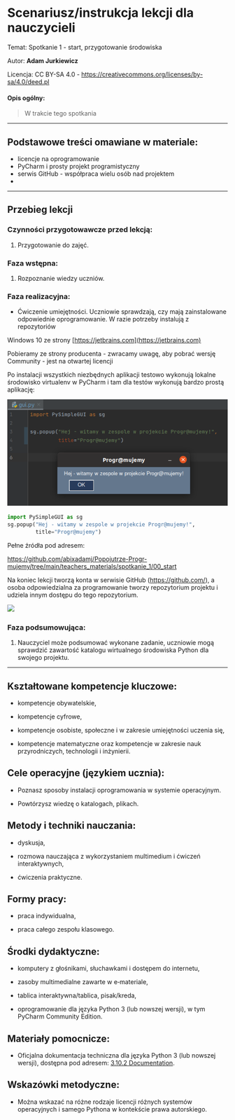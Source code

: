 # Scenariusz/instrukcja lekcji dla nauczycieli

Temat: Spotkanie 1 - start, przygotowanie środowiska

Autor: **Adam Jurkiewicz**

Licencja: CC BY-SA 4.0 - https://creativecommons.org/licenses/by-sa/4.0/deed.pl

#### Opis ogólny:
>W trakcie tego spotkania 
---

## Podstawowe treści omawiane w materiale:

- licencje na oprogramowanie
- PyCharm i prosty projekt programistyczny
- serwis GitHub - współpraca wielu osób nad projektem
- 

---

## Przebieg lekcji

### Czynności przygotowawcze przed lekcją:

1. Przygotowanie do zajęć. 

### Faza wstępna:

1. Rozpoznanie wiedzy uczniów.

### Faza realizacyjna:

- Ćwiczenie umiejętności. Uczniowie sprawdzają, czy mają zainstalowane odpowiednie oprogramowanie. W razie potrzeby instalują z repozytoriów

Windows 10 ze strony [https://jetbrains.com](https://jetbrains.com)

Pobieramy ze strony producenta - zwracamy uwagę, aby pobrać wersję Community - jest na otwartej licencji 

Po instalacji wszystkich niezbędnych aplikacji testowo wykonują lokalne środowisko virtualenv w PyCharm i tam dla testów wykonują bardzo prostą aplikację:

![Zrzut ekranu](00_gui.png)

```python
import PySimpleGUI as sg
sg.popup("Hej - witamy w zespole w projekcie Progr@mujemy!", 
         title="Progr@mujemy")
```

Pełne źródła pod adresem: 

https://github.com/abixadamj/Popojutrze-Progr-mujemy/tree/main/teachers_materials/spotkanie_1/00_start

Na koniec lekcji tworzą konta w serwisie GitHub (https://github.com/), a osoba odpowiedzialna za programowanie tworzy repozytorium projektu i udziela innym dostępu do tego repozytorium.

![](https://lh5.googleusercontent.com/xezpBszg-fHeVAYM-9-M5K7TnwgJ93iXLlntWFjZeSFD9UBIqDQgqeo3wncnTGd3dyrp1zm0AxyGH87HQxTiP-h0KfhzNMz7e8465tYYCrK_2K_znDDIxVtzejO1f9rtItlIGK-f)

### Faza podsumowująca:

1. Nauczyciel może podsumować wykonane zadanie, uczniowie mogą sprawdzić zawartość katalogu wirtualnego środowiska Python dla swojego projektu.

----

## Kształtowane kompetencje kluczowe:

- kompetencje obywatelskie,

- kompetencje cyfrowe,

- kompetencje osobiste, społeczne i w zakresie umiejętności uczenia się,

- kompetencje matematyczne oraz kompetencje w zakresie nauk przyrodniczych, technologii i inżynierii.

## Cele operacyjne (językiem ucznia):

- Poznasz sposoby instalacji oprogramowania w systemie operacyjnym.

- Powtórzysz wiedzę o katalogach, plikach.

## Metody i techniki nauczania:

- dyskusja,

- rozmowa nauczająca z wykorzystaniem multimedium i ćwiczeń interaktywnych,

- ćwiczenia praktyczne.

## Formy pracy:

- praca indywidualna,

- praca całego zespołu klasowego.

## Środki dydaktyczne:

- komputery z głośnikami, słuchawkami i dostępem do internetu,

- zasoby multimedialne zawarte w e‑materiale,

- tablica interaktywna/tablica, pisak/kreda,

- oprogramowanie dla języka Python 3 (lub nowszej wersji), w tym PyCharm Community Edition.

## Materiały pomocnicze:

- Oficjalna dokumentacja techniczna dla języka Python 3 (lub nowszej wersji), dostępna pod adresem: [3.10.2 Documentation](https://docs.python.org/).

## Wskazówki metodyczne:

- Można wskazać na różne rodzaje licencji różnych systemów operacyjnych i samego Pythona w kontekście prawa autorskiego.
